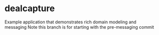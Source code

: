 # dealcapture
Example application that demonstrates rich domain modeling and messaging
Note this branch is for starting with the pre-messaging commit